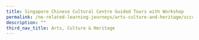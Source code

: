 ```yaml
---
title: Singapore Chinese Cultural Centre Guided Tours with Workshop
permalink: /ne-related-learning-journeys/arts-culture-and-heritage/sccc/
description: ""
third_nav_title: Arts, Culture & Heritage
---
```

